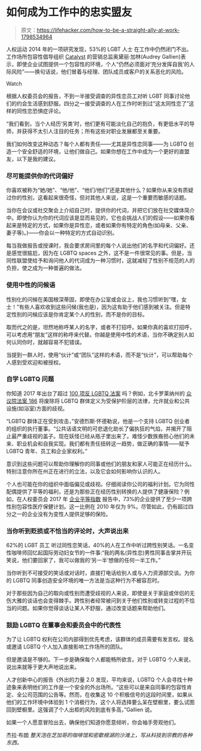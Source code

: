 # 如何成为工作中的忠实盟友

> 原文：<https://lifehacker.com/how-to-be-a-straight-ally-at-work-1798534964>

人权运动 2014 年的一项研究发现，53%的 LGBT 人士 在工作中仍然闭门不出。工作场所包容性倡导组织 [Catalyst](http://www.catalyst.org/) 的营销总监奥黛丽·加林(Audrey Gallien)表示，即使企业试图提供一个包容性的环境，个人“仍然必须面对‘充分发挥自我’的人际风险”——换句话说，他们冒着与经理、团队成员或客户的关系恶化的风险。

Watch

根据人权委员会的报告，不到一半接受调查的异性恋员工对听 LGBT 同事讨论他们的约会生活感到舒服。四分之一接受调查的人在工作时听到过“这太同性恋了”这样的同性恋恐惧症评论。

“我们看到，当个人经历‘另类’时，他们更有可能淡化自己的抱负，有更低水平的导师，并获得不太引人注目的任务；所有这些对职业发展都至关重要。

我们如何改变这种动态？每个人都有责任——尤其是异性恋同事——为 LGBTQ 创造一个安全舒适的环境，让他们做自己。如果你想在工作中成为一个更好的直盟友，以下是我的建议。

### 尽可能提供你的代词偏好

你喜欢被称为“她/她”、“他/他”、“他们/他们”还是其他什么？如果你从来没有质疑过你的性别，这看起来很奇怪，但对其他人来说，这是一个重要而敏感的话题。

当你在会议或社交聚会上介绍自己时，提供你的代词，并把它们放在社交媒体简介中。即使你认为你的代词应该是显而易见的，它也会挑战人们的假设——如果你看起来是特定的方式，如果你是异性恋，或者如果你有特定的角色(如母亲、父亲、妻子等)。)——你会以一种特定的方式自动识别。

每当我做报告或授课时，我会要求房间里的每个人说出他们的名字和代词偏好。还是感觉很尴尬，因为在 LGBTQ spaces 之外，这不是一件很常见的事。但是，当同性联盟使给予和询问他人的代词成为一种习惯时，这就减轻了性别不规范的人的负担，使之成为一种普遍的做法。

### 使用中性的问候语

性别化的问候在美国根深蒂固，即使在办公室或会议上，我也习惯听到“嘿，女士！”有些人喜欢收到这些问候(我也是)，因为这有助于他们感到被关注。但是特定性别的问候应该是你肯定某个人的性别，而不是你的目标。

取而代之的是，坦然地称呼某人的名字，或者不打招呼。如果你真的喜欢打招呼，可以考虑用“朋友”这样的称呼来代替。你越是使用中性的术语，当你不确定别人如何认同你时，就越容易不犯错误。

当提到一群人时，使用“伙计”或“团队”这样的术语，而不是“伙计”，可以帮助每个人感到受欢迎和被授权。

### 自学 LGBTQ 问题

你知道 2017 年出台了超过 [100 项反 LGBTQ 法案](http://www.hrc.org/blog/100-anti-lgbtq-bills-introduced-in-2017) 吗？例如，北卡罗莱纳州的 [众议院法案 186](http://www.ncleg.net/gascripts/BillLookUp/BillLookUp.pl?Session=2017&BillID=H186) 将废除将 LGBTQ 群体定义为受保护阶层的法律，允许就业和公共设施(如浴室)方面的歧视。

“LGBTQ 群体正在受到攻击，”安德烈斯·怀德勒说，他是一个支持 LGBTQ 创业者的组织的执行董事。“公共话语文明的可悲退化助长了偏执狂的气焰，并揭开了阻止最严重歧视的盖子。现在妖怪已经从瓶子里出来了。难怪少数族裔担心他们的未来、职业机会和自我实现。我们都有责任扭转这一趋势，做正确的事情——赋予 LGBTQ 青年、员工和企业家权利。”

意识到这些问题可以帮助你理解你的同事或他们的朋友和家人可能正在经历什么。特别注意你所在州正在进行的立法，以及它会如何影响你认识的人。

个人也可能在你的组织中面临偏见或歧视。仔细阅读你公司的福利计划。它为同性配偶提供了平等的福利，还是为那些正在经历性别转换的人提供了健康保险？例如，在人权委员会 2017 年 [企业平等指数](http://www.hrc.org/campaigns/corporate-equality-index) 报告中，73%的企业提供了至少一项跨性别包容性医疗保健计划。这一比例在 2010 年仅为 9%。尽管如此，仍有超过四分之一的企业没有为变性人提供足够的保险。

### 当你听到贬损或不恰当的评论时，大声说出来

62%的 LGBT 员工 听过同性恋笑话，40%的人在工作中听过跨性别笑话。一名变性咖啡师回忆起国际劳动妇女节的一件事:“我的两名(异性恋)男性同事击掌并开玩笑说，他们要回家了，我可以做我的‘另一半’想做的任何一半工作。”

当你听到不可接受的笑话或对话时，直接打电话给别人或与人力资源部交谈。为你的 LGBTQ 同事创造安全环境的唯一方法是当这种行为不被容忍时。

对于那些因为自己的取向或性别而遭受歧视的人来说，即使是关于家庭或伴侣的无伤大雅的谈话也会变得棘手。跨性别者经常被问到关于他们性别或转变过程的不恰当的问题。如果你觉得谈话让某人不舒服，通过改变话题来帮助他们。

### 鼓励 LGBTQ 在董事会和委员会中的代表性

为了让 LGBTQ 权利在公司内部得到优先考虑，该群体的成员需要有发言权。提名或邀请 LGBTQ 个人加入直接影响工作场所的团队。

但是邀请是不够的。下一步是确保每个人都能畅所欲言。对于 LGBTQ 个人来说，说出来就等于更大声地说出来。

人才创新中心的报告《外出的力量 2.0 发现，平均来说，LGBTQ 个人会寻找十种迹象来表明他们的工作是一个安全的外出场所。“这些可以是来自同事的包容性肯定、全公司范围的公告等。然而，在收集这 10 个积极信号的这段时间里，如果从他们的工作环境中体验到 1 个消极行为，这个人将选择要么呆在壁橱里，要么试图回到壁橱里。这强调了个人出柜的风险到底有多高，”Gallien 说。

如果一个人愿意冒险出去，确保他们知道你愿意倾听，你会袖手旁观他们。

杰拉·布朗 *整天泡在芝加哥的咖啡馆和密歇根湖的沙滩上，写从科技到宗教的各种东西。*